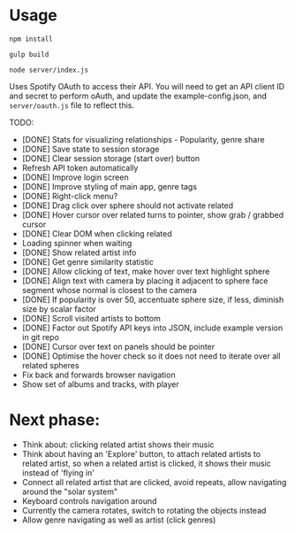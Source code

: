 # Usage

`npm install`

`gulp build`

`node server/index.js`

Uses Spotify OAuth to access their API. You will need to get an API client ID and secret to perform oAuth,
and update the example-config.json, and `server/oauth.js` file to reflect this.


TODO:
- [DONE] Stats for visualizing relationships - Popularity, genre share
- [DONE] Save state to session storage
- [DONE] Clear session storage (start over) button
- Refresh API token automatically
- [DONE] Improve login screen
- [DONE] Improve styling of main app, genre tags
- [DONE] Right-click menu?
- [DONE] Drag click over sphere should not activate related
- [DONE] Hover cursor over related turns to pointer, show grab / grabbed cursor
- [DONE] Clear DOM when clicking related
- Loading spinner when waiting
- [DONE] Show related artist info
- [DONE] Get genre similarity statistic
- [DONE] Allow clicking of text, make hover over text highlight sphere
- [DONE] Align text with camera by placing it adjacent to sphere face segment whose normal is closest to the camera
- [DONE] If popularity is over 50, accentuate sphere size, if less, diminish size by scalar factor
- [DONE] Scroll visited artists to bottom
- [DONE] Factor out Spotify API keys into JSON, include example version in git repo
- [DONE] Cursor over text on panels should be pointer
- [DONE] Optimise the hover check so it does not need to iterate over all related spheres
- Fix back and forwards browser navigation
- Show set of albums and tracks, with player

# Next phase:
- Think about: clicking related artist shows their music
- Think about having an 'Explore' button, to attach related artists to related artist, so
when a related artist is clicked, it shows their music instead of 'flying in'
- Connect all related artist that are clicked, avoid repeats, allow navigating around
the "solar system"
- Keyboard controls navigation around
- Currently the camera rotates, switch to rotating the objects instead
- Allow genre navigating as well as artist (click genres)

